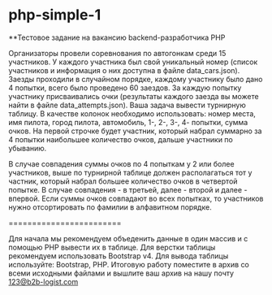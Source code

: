 # php-simple-1

**Тестовое задание на вакансию backend-разработчика PHP

Организаторы провели соревнования по автогонкам среди 15 участников. У каждого участника был свой уникальный номер
(список участников и информация о них доступна в файле data_cars.json). Заезды проходили в случайном порядке,
каждому участнику было дано 4 попытки, всего было проведено 60 заездов. За каждую попытку участнику присваивались очки (результаты
каждого заезда вы можете найти в файле data_attempts.json).
Ваша задача вывести турнирную таблицу. В качестве колонок необходимо использовать: номер места, имя пилота,
город пилота, автомобиль, 1-, 2-, 3-, 4- попытки, сумма очков. На первой строчке будет участник, который набрал суммарно за 4 попытки
наибольшее количество очков, дальше участники по убыванию.

В случае совпадения суммы очков по 4 попыткам у 2 или более участников, выше по турнирной таблице должен располагаться тот у
частник, который набрал большее количество очков в четвертой попытке. В случае совпадения - в третьей, далее - второй и далее - впервой. 
Если суммы очков совпадают во всех попытках, то участников нужно отсортировать по фамилии в алфавитном порядке.

========================

Для начала мы рекомендуем объеденить данные в один массив и с помощью PHP вывести их в таблице. Для верстки таблицы рекомендуем
использовать Bootstrap v4.
Для вывода таблицы используйте: Bootstrap, PHP.
Итоговую работу поместите в архив со всеми исходными файлами и вышлите ваш архив на нашу почту 123@b2b-logist.com
